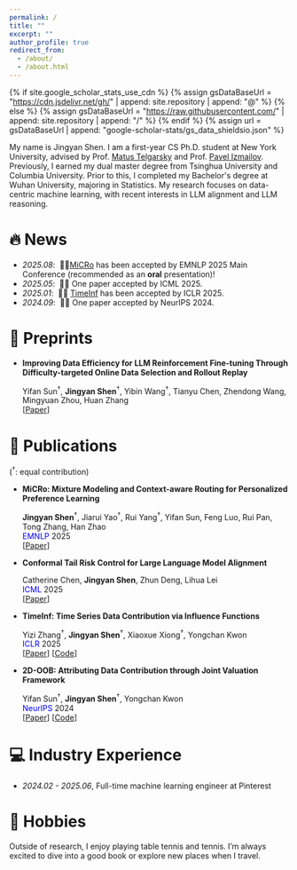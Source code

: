 ```yaml
---
permalink: /
title: ""
excerpt: ""
author_profile: true
redirect_from: 
  - /about/
  - /about.html
---
```


{% if site.google_scholar_stats_use_cdn %}
{% assign gsDataBaseUrl = "https://cdn.jsdelivr.net/gh/" | append: site.repository | append: "@" %}
{% else %}
{% assign gsDataBaseUrl = "https://raw.githubusercontent.com/" | append: site.repository | append: "/" %}
{% endif %}
{% assign url = gsDataBaseUrl | append: "google-scholar-stats/gs_data_shieldsio.json" %}

<span class='anchor' id='about-me'></span>


My name is Jingyan Shen. I am a first-year CS Ph.D. student at New York University, advised by Prof. [Matus Telgarsky](https://cims.nyu.edu/~matus/) and Prof. [Pavel Izmailov](https://izmailovpavel.github.io/). Previously, I earned my dual master degree from Tsinghua University and Columbia University. Prior to this, I completed my Bachelor's degree at Wuhan University, majoring in Statistics. My research focuses on data-centric machine learning, with recent interests in LLM alignment and LLM reasoning.

<!-- <a href='https://scholar.google.com/citations?user=DhtAFkwAAAAJ'>google scholar citations <strong><span id='total_cit'>260000+</span></strong></a> (You can also use google scholar badge <a href='https://scholar.google.com/citations?user=DhtAFkwAAAAJ'><img src="https://img.shields.io/endpoint?url={{ url | url_encode }}&logo=Google%20Scholar&labelColor=f6f6f6&color=9cf&style=flat&label=citations"></a>). -->

# 🔥 News
- *2025.08*: &nbsp;🚀🚀[MiCRo](https://arxiv.org/pdf/2505.24846) has been accepted by EMNLP 2025 Main Conference (recommended as an **oral** presentation)! 
- *2025.05*: &nbsp;🎉🎉 One paper accepted by ICML 2025. 
- *2025.01*: &nbsp;🎉🎉 [TimeInf](https://arxiv.org/pdf/2407.15247) has been accepted by ICLR 2025. 
- *2024.09*: &nbsp;🎉🎉 One paper accepted by NeurIPS 2024. 

# 📝 Preprints
- **Improving Data Efficiency for LLM Reinforcement Fine-tuning Through Difficulty-targeted Online Data Selection and Rollout Replay**

  Yifan Sun<sup>†</sup>, **Jingyan Shen**<sup>†</sup>, Yibin Wang<sup>†</sup>, Tianyu Chen, Zhendong Wang, Mingyuan Zhou, Huan Zhang  
  \[[Paper](https://arxiv.org/pdf/2506.05316)\]

# 📝 Publications 
(<sup>†</sup>: equal contribution)

- **MiCRo: Mixture Modeling and Context-aware Routing for Personalized Preference Learning**
  
  **Jingyan Shen**<sup>†</sup>, Jiarui Yao<sup>†</sup>, Rui Yang<sup>†</sup>, Yifan Sun, Feng Luo, Rui Pan, Tong Zhang, Han Zhao  
  <span style="color:blue;">EMNLP</span> 2025  
  \[[Paper](https://arxiv.org/pdf/2505.24846)\]

- **Conformal Tail Risk Control for Large Language Model Alignment**

  Catherine Chen,  **Jingyan Shen**, Zhun Deng, Lihua Lei  
  <span style="color:blue;">ICML</span> 2025  
  \[[Paper](https://arxiv.org/abs/2502.20285)\]

- **TimeInf: Time Series Data Contribution via Influence Functions**

  Yizi Zhang<sup>†</sup>,  **Jingyan Shen**<sup>†</sup>, Xiaoxue Xiong<sup>†</sup>, Yongchan Kwon  
  <span style="color:blue;">ICLR</span> 2025  
  \[[Paper](https://arxiv.org/pdf/2407.15247)\] \[[Code](https://github.com/yzhang511/TimeInf)\] 


- **2D-OOB: Attributing Data Contribution through Joint Valuation Framework**

  Yifan Sun<sup>†</sup>,  **Jingyan Shen**<sup>†</sup>, Yongchan Kwon  
  <span style="color:blue;">NeurIPS</span> 2024  
  \[[Paper](https://arxiv.org/abs/2408.03572)\] \[[Code](https://github.com/yifansun99/2D-OOB-Joint-Valuation)\] 


<!-- 
<div class='paper-box'><div class='paper-box-image'><div><div class="badge">CVPR 2016</div><img src='images/500x300.png' alt="sym" width="100%"></div></div>
<div class='paper-box-text' markdown="1">

[](https://openaccess.thecvf.com/content_cvpr_2016/papers/He_Deep_Residual_Learning_CVPR_2016_paper.pdf)

Yizi Zhang$^\dag$,  **Jingyan Shen**$^\dag$, Xiaoxue Xiong$^\dag$, and Yongchan Kwon

[**Project**](https://scholar.google.com/citations?view_op=view_citation&hl=zh-CN&user=DhtAFkwAAAAJ&citation_for_view=DhtAFkwAAAAJ:ALROH1vI_8AC) <strong><span class='show_paper_citations' data='DhtAFkwAAAAJ:ALROH1vI_8AC'></span></strong>
- Lorem ipsum dolor sit amet, consectetur adipiscing elit. Vivamus ornare aliquet ipsum, ac tempus justo dapibus sit amet. 
</div>
</div>

- [Lorem ipsum dolor sit amet, consectetur adipiscing elit. Vivamus ornare aliquet ipsum, ac tempus justo dapibus sit amet](https://github.com), A, B, C, **CVPR 2020** -->

<!-- # 🎖 Honors and Awards
- Outstanding Graduate Student
- Graduate Fellowship
- Outstanding Undergraduate Student
- National Scholarship  -->

<!-- # 📖 Educations
- *2019.06 - 2022.04 (now)*, Lorem ipsum dolor sit amet, consectetur adipiscing elit. Vivamus ornare aliquet ipsum, ac tempus justo dapibus sit amet. 
- *2015.09 - 2019.06*, Lorem ipsum dolor sit amet, consectetur adipiscing elit. Vivamus ornare aliquet ipsum, ac tempus justo dapibus sit amet. 

# 💬 Invited Talks
- *2021.06*, Lorem ipsum dolor sit amet, consectetur adipiscing elit. Vivamus ornare aliquet ipsum, ac tempus justo dapibus sit amet. 
- *2021.03*, Lorem ipsum dolor sit amet, consectetur adipiscing elit. Vivamus ornare aliquet ipsum, ac tempus justo dapibus sit amet.  \| [\[video\]](https://github.com/)-->

# 💻 Industry Experience
- *2024.02 - 2025.06*, Full-time machine learning engineer at Pinterest

# 🌟 Hobbies
Outside of research, I enjoy playing table tennis and tennis. I’m always excited to dive into a good book or explore new places when I travel.